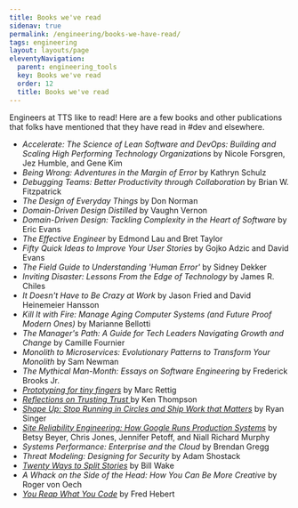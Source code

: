 ```yaml
---
title: Books we've read
sidenav: true
permalink: /engineering/books-we-have-read/
tags: engineering
layout: layouts/page
eleventyNavigation: 
  parent: engineering_tools
  key: Books we've read
  order: 12
  title: Books we've read
---
```


Engineers at TTS like to read! Here are a few books and other publications that folks have mentioned that they have read in #dev and elsewhere.

- *Accelerate: The Science of Lean Software and DevOps: Building and Scaling High Performing Technology Organizations* by Nicole Forsgren, Jez Humble, and Gene Kim
- *Being Wrong: Adventures in the Margin of Error* by Kathryn Schulz
- *Debugging Teams: Better Productivity through Collaboration* by Brian W. Fitzpatrick
- *The Design of Everyday Things* by Don Norman
- *Domain-Driven Design Distilled* by Vaughn Vernon
- *Domain-Driven Design: Tackling Complexity in the Heart of Software* by Eric Evans
- *The Effective Engineer* by Edmond Lau and Bret Taylor
- *Fifty Quick Ideas to Improve Your User Stories* by Gojko Adzic and David Evans
- *The Field Guide to Understanding 'Human Error'* by Sidney Dekker
- *Inviting Disaster: Lessons From the Edge of Technology* by James R. Chiles
- *It Doesn't Have to Be Crazy at Work* by Jason Fried and David Heinemeier Hansson
- *Kill It with Fire: Manage Aging Computer Systems (and Future Proof Modern Ones)* by Marianne Bellotti
- *The Manager's Path: A Guide for Tech Leaders Navigating Growth and Change* by Camille Fournier
- *Monolith to Microservices: Evolutionary Patterns to Transform Your Monolith* by Sam Newman
- *The Mythical Man-Month: Essays on Software Engineering* by  Frederick Brooks Jr.
- *[Prototyping for tiny fingers](http://fpl.cs.depaul.edu/jriely/360/extras/prototyping-for-tiny-fingers.pdf)* by Marc Rettig
- *[Reflections on Trusting Trust ](https://www.cs.cmu.edu/~rdriley/487/papers/Thompson_1984_ReflectionsonTrustingTrust.pdf)* by Ken Thompson
- *[Shape Up: Stop Running in Circles
and Ship Work that Matters](https://basecamp.com/shapeup/webbook)* by Ryan Singer
- *[Site Reliability Engineering: How Google Runs Production Systems](https://sre.google/sre-book/table-of-contents/)* by Betsy Beyer, Chris Jones, Jennifer Petoff, and Niall Richard Murphy
- *Systems Performance: Enterprise and the Cloud* by Brendan Gregg
- *Threat Modeling: Designing for Security* by Adam Shostack
- *[Twenty Ways to Split Stories](https://xp123.com/articles/twenty-ways-to-split-stories/)* by Bill Wake
- *A Whack on the Side of the Head: How You Can Be More Creative* by Roger von Oech
- *[You Reap What You Code](https://ferd.ca/you-reap-what-you-code.html)* by Fred Hebert



















